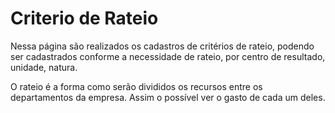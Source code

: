 # Criterio de Rateio

Nessa página são realizados os cadastros de critérios de rateio, podendo ser cadastrados conforme a necessidade de rateio, por centro de resultado, unidade, natura.

O rateio é a forma como serão divididos os recursos entre os departamentos da empresa. Assim o possível ver o gasto de cada um deles.